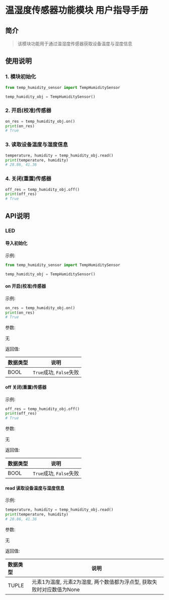 # 温湿度传感器功能模块 用户指导手册

## 简介

> 该模块功能用于通过温湿度传感器获取设备温度与湿度信息

## 使用说明

### 1. 模块初始化

```python
from temp_humidity_sensor import TempHumiditySensor

temp_humidity_obj = TempHumiditySensor()
```

### 2. 开启(校准)传感器

```python
on_res = temp_humidity_obj.on()
print(on_res)
# True
```

### 3. 读取设备温度与湿度信息

```python
temperature, humidity = temp_humidity_obj.read()
print(temperature, humidity)
# 28.86, 41.36
```

### 4. 关闭(重置)传感器

```python
off_res = temp_humidity_obj.off()
print(off_res)
# True
```

## API说明

### LED

#### 导入初始化

示例:

```python
from temp_humidity_sensor import TempHumiditySensor

temp_humidity_obj = TempHumiditySensor()
```

#### on 开启(校准)传感器

示例:

```python
on_res = temp_humidity_obj.on()
print(on_res)
# True
```

参数:

无

返回值:

|数据类型|说明|
|:---|---|
|BOOL|`True`成功, `False`失败|

#### off 关闭(重置)传感器

示例:

```python
off_res = temp_humidity_obj.off()
print(off_res)
# True
```

参数:

无

返回值:

|数据类型|说明|
|:---|---|
|BOOL|`True`成功, `False`失败|

#### read 读取设备温度与湿度信息

示例:

```python
temperature, humidity = temp_humidity_obj.read()
print(temperature, humidity)
# 28.86, 41.36
```

参数:

无

返回值:

|数据类型|说明|
|:---|---|
|TUPLE|元素1为温度, 元素2为湿度, 两个数值都为浮点型, 获取失败时对应数值为None|
